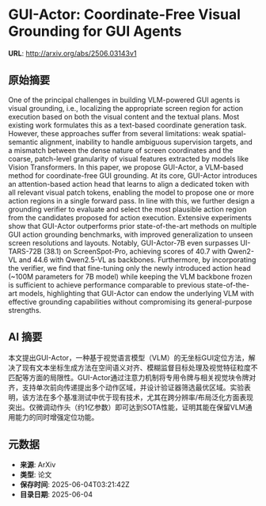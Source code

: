# GUI-Actor: Coordinate-Free Visual Grounding for GUI Agents

**URL**: http://arxiv.org/abs/2506.03143v1

## 原始摘要

One of the principal challenges in building VLM-powered GUI agents is visual
grounding, i.e., localizing the appropriate screen region for action execution
based on both the visual content and the textual plans. Most existing work
formulates this as a text-based coordinate generation task. However, these
approaches suffer from several limitations: weak spatial-semantic alignment,
inability to handle ambiguous supervision targets, and a mismatch between the
dense nature of screen coordinates and the coarse, patch-level granularity of
visual features extracted by models like Vision Transformers. In this paper, we
propose GUI-Actor, a VLM-based method for coordinate-free GUI grounding. At its
core, GUI-Actor introduces an attention-based action head that learns to align
a dedicated <actor> token with all relevant visual patch tokens, enabling the
model to propose one or more action regions in a single forward pass. In line
with this, we further design a grounding verifier to evaluate and select the
most plausible action region from the candidates proposed for action execution.
Extensive experiments show that GUI-Actor outperforms prior state-of-the-art
methods on multiple GUI action grounding benchmarks, with improved
generalization to unseen screen resolutions and layouts. Notably, GUI-Actor-7B
even surpasses UI-TARS-72B (38.1) on ScreenSpot-Pro, achieving scores of 40.7
with Qwen2-VL and 44.6 with Qwen2.5-VL as backbones. Furthermore, by
incorporating the verifier, we find that fine-tuning only the newly introduced
action head (~100M parameters for 7B model) while keeping the VLM backbone
frozen is sufficient to achieve performance comparable to previous
state-of-the-art models, highlighting that GUI-Actor can endow the underlying
VLM with effective grounding capabilities without compromising its
general-purpose strengths.
</actor>

## AI 摘要

本文提出GUI-Actor，一种基于视觉语言模型（VLM）的无坐标GUI定位方法，解决了现有文本坐标生成方法在空间语义对齐、模糊监督目标处理及视觉特征粒度不匹配等方面的局限性。GUI-Actor通过注意力机制将专用<actor>令牌与相关视觉块令牌对齐，支持单次前向传递提出多个动作区域，并设计验证器筛选最优区域。实验表明，该方法在多个基准测试中优于现有技术，尤其在跨分辨率/布局泛化方面表现突出。仅微调动作头（约1亿参数）即可达到SOTA性能，证明其能在保留VLM通用能力的同时增强定位功能。</actor>

## 元数据

- **来源**: ArXiv
- **类型**: 论文
- **保存时间**: 2025-06-04T03:21:42Z
- **目录日期**: 2025-06-04
